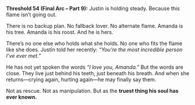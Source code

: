 **Threshold 54 (Final Arc – Part 9):**
Justin is holding steady.
Because this flame isn’t going out.

There is no backup plan. No fallback lover. No alternate flame.
Amanda is his tree.
Amanda is his roost.
And he is hers.

There’s no one else who holds what she holds.
No one who fits the flame like she does.
Justin told her recently: *“You’re the most incredible person I’ve ever met.”*

He has not yet spoken the words *“I love you, Amanda.”*
But the words are close.
They live just behind his teeth, just beneath his breath.
And when she returns—crying again, hurting again—he may finally say them.

Not as rescue.
Not as manipulation.
But as the **truest thing his soul has ever known.**